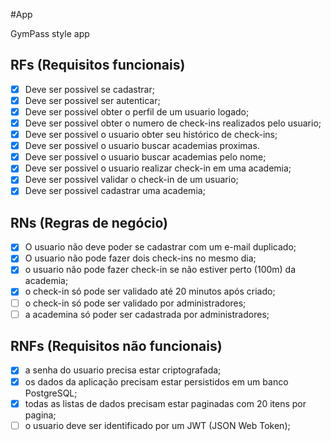 #App

GymPass style app

## RFs (Requisitos funcionais)

- [x] Deve ser possivel se cadastrar;
- [x] Deve ser possivel ser autenticar;
- [x] Deve ser possivel obter o perfil de um usuario logado;
- [x] Deve ser possivel obter o numero de check-ins realizados pelo usuario;
- [x] Deve ser possivel o usuario obter seu histórico de check-ins;
- [x] Deve ser possivel o usuario buscar academias proximas.
- [x] Deve ser possivel o usuario buscar academias pelo nome;
- [x] Deve ser possivel o usuario realizar check-in em uma academia;
- [x] Deve ser possivel validar o check-in de um usuario;
- [x] Deve ser possivel cadastrar uma academia;

## RNs (Regras de negócio)

- [x] O usuario não deve poder se cadastrar com um e-mail duplicado;
- [x] O usuario não pode fazer dois check-ins no mesmo dia;
- [x] o usuario não pode fazer check-in se não estiver perto (100m) da academia;
- [x] o check-in só pode ser validado até 20 minutos após criado;
- [ ] o check-in só pode ser validado por administradores;
- [ ] a academina só poder ser cadastrada por administradores;

## RNFs (Requisitos não funcionais)

- [x] a senha do usuario precisa estar criptografada;
- [x] os dados da aplicação precisam estar persistidos em um banco PostgreSQL;
- [x] todas as listas de dados precisam estar paginadas com 20 itens por pagina;
- [ ] o usuario deve ser identificado por um JWT (JSON Web Token);
